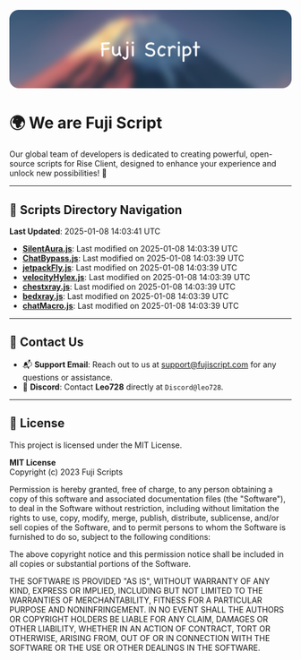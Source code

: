 ![Banner](.github/b.webp)

# 🌍 **We are Fuji Script**

Our global team of developers is dedicated to creating powerful, open-source scripts for Rise Client, designed to enhance your experience and unlock new possibilities! 🌟

---
<!-- SCRIPTS_NAVIGATION_START -->
## 📂 **Scripts Directory Navigation**

**Last Updated**: 2025-01-08 14:03:41 UTC

- **[SilentAura.js](scripts/SilentAura.js)**: Last modified on 2025-01-08 14:03:39 UTC
- **[ChatBypass.js](scripts/ChatBypass.js)**: Last modified on 2025-01-08 14:03:39 UTC
- **[jetpackFly.js](scripts/jetpackFly.js)**: Last modified on 2025-01-08 14:03:39 UTC
- **[velocityHylex.js](scripts/velocityHylex.js)**: Last modified on 2025-01-08 14:03:39 UTC
- **[chestxray.js](scripts/chestxray.js)**: Last modified on 2025-01-08 14:03:39 UTC
- **[bedxray.js](scripts/bedxray.js)**: Last modified on 2025-01-08 14:03:39 UTC
- **[chatMacro.js](scripts/chatMacro.js)**: Last modified on 2025-01-08 14:03:39 UTC

<!-- SCRIPTS_NAVIGATION_END -->

---

## 💬 **Contact Us**  
- 📬 **Support Email**: Reach out to us at [support@fujiscript.com](mailto:support@fujiscript.com) for any questions or assistance.  
- 💬 **Discord**: Contact **Leo728** directly at `Discord@leo728`.

---

## 📜 **License**

This project is licensed under the MIT License.  

**MIT License**  
Copyright (c) 2023 Fuji Scripts  

Permission is hereby granted, free of charge, to any person obtaining a copy of this software and associated documentation files (the "Software"), to deal in the Software without restriction, including without limitation the rights to use, copy, modify, merge, publish, distribute, sublicense, and/or sell copies of the Software, and to permit persons to whom the Software is furnished to do so, subject to the following conditions:  

The above copyright notice and this permission notice shall be included in all copies or substantial portions of the Software.  

THE SOFTWARE IS PROVIDED "AS IS", WITHOUT WARRANTY OF ANY KIND, EXPRESS OR IMPLIED, INCLUDING BUT NOT LIMITED TO THE WARRANTIES OF MERCHANTABILITY, FITNESS FOR A PARTICULAR PURPOSE AND NONINFRINGEMENT. IN NO EVENT SHALL THE AUTHORS OR COPYRIGHT HOLDERS BE LIABLE FOR ANY CLAIM, DAMAGES OR OTHER LIABILITY, WHETHER IN AN ACTION OF CONTRACT, TORT OR OTHERWISE, ARISING FROM, OUT OF OR IN CONNECTION WITH THE SOFTWARE OR THE USE OR OTHER DEALINGS IN THE SOFTWARE.  
